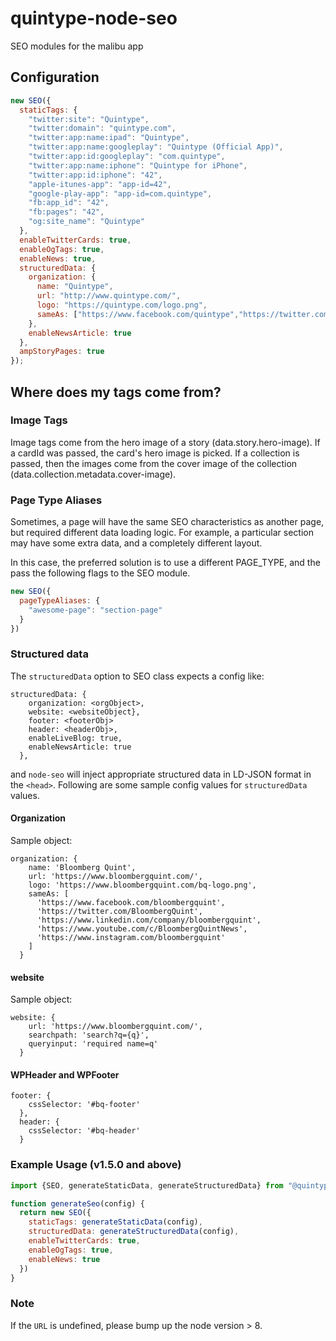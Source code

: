 # quintype-node-seo
SEO modules for the malibu app

## Configuration

```javascript
new SEO({
  staticTags: {
    "twitter:site": "Quintype",
    "twitter:domain": "quintype.com",
    "twitter:app:name:ipad": "Quintype",
    "twitter:app:name:googleplay": "Quintype (Official App)",
    "twitter:app:id:googleplay": "com.quintype",
    "twitter:app:name:iphone": "Quintype for iPhone",
    "twitter:app:id:iphone": "42",
    "apple-itunes-app": "app-id=42",
    "google-play-app": "app-id=com.quintype",
    "fb:app_id": "42",
    "fb:pages": "42",
    "og:site_name": "Quintype"
  },
  enableTwitterCards: true,
  enableOgTags: true,
  enableNews: true,
  structuredData: {
    organization: {
      name: "Quintype",
      url: "http://www.quintype.com/",
      logo: "https://quintype.com/logo.png",
      sameAs: ["https://www.facebook.com/quintype","https://twitter.com/quintype_in","https://plus.google.com/+quintype","https://www.youtube.com/user/Quintype"],
    },
    enableNewsArticle: true
  },
  ampStoryPages: true
});
```

## Where does my tags come from?

### Image Tags

Image tags come from the hero image of a story (data.story.hero-image). If a cardId was passed, the card's hero image is picked. If a collection is passed, then the images come from the cover image of the collection (data.collection.metadata.cover-image).

### Page Type Aliases

Sometimes, a page will have the same SEO characteristics as another page, but required different data loading logic. For example, a particular section may have some extra data, and a completely different layout.

In this case, the preferred solution is to use a different PAGE_TYPE, and the pass the following flags to the SEO module.

```javascript
new SEO({
  pageTypeAliases: {
    "awesome-page": "section-page"
  }
})
```

### Structured data

The `structuredData` option to SEO class expects a config like:
```
structuredData: {
    organization: <orgObject>,
    website: <websiteObject},
    footer: <footerObj>
    header: <headerObj>,
    enableLiveBlog: true,
    enableNewsArticle: true
  },
 ```
 and `node-seo` will inject appropriate structured data in LD-JSON format in the `<head>`. Following are some sample config values for `structuredData` values.

#### Organization

Sample object: 
```
organization: {
    name: 'Bloomberg Quint',
    url: 'https://www.bloombergquint.com/',
    logo: 'https://www.bloombergquint.com/bq-logo.png',
    sameAs: [
      'https://www.facebook.com/bloombergquint',
      'https://twitter.com/BloombergQuint',
      'https://www.linkedin.com/company/bloombergquint',
      'https://www.youtube.com/c/BloombergQuintNews',
      'https://www.instagram.com/bloombergquint'
    ]
  }
```
#### website
Sample object: 
```
website: {
    url: 'https://www.bloombergquint.com/',
    searchpath: 'search?q={q}',
    queryinput: 'required name=q'
  }
  ```

#### WPHeader and WPFooter

```
footer: {
    cssSelector: '#bq-footer'
  },
  header: {
    cssSelector: '#bq-header'
  }
 ```

### Example Usage (v1.5.0 and above)

```javascript
import {SEO, generateStaticData, generateStructuredData} from "@quintype/seo";

function generateSeo(config) {
  return new SEO({
    staticTags: generateStaticData(config),
    structuredData: generateStructuredData(config),
    enableTwitterCards: true,
    enableOgTags: true,
    enableNews: true
  })
}
```

### Note

If the ```URL``` is undefined, please bump up the node version > 8.
